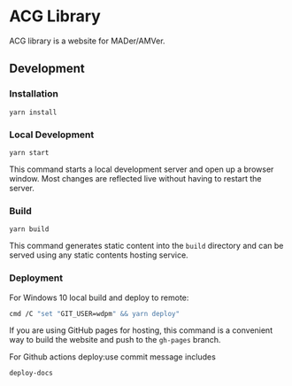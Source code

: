 # ACG Library

ACG library is a website for MADer/AMVer.

## Development
### Installation

```console
yarn install
```

### Local Development

```console
yarn start
```

This command starts a local development server and open up a browser window. Most changes are reflected live without having to restart the server.

### Build

```console
yarn build
```

This command generates static content into the `build` directory and can be served using any static contents hosting service.

### Deployment

For Windows 10 local build and deploy to remote:
```bash
cmd /C "set "GIT_USER=wdpm" && yarn deploy"
```
If you are using GitHub pages for hosting, this command is a convenient way to build the website and push to the `gh-pages` branch.

For Github actions deploy:use commit message includes
```
deploy-docs
```
